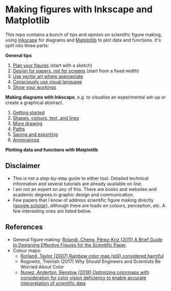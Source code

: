 # Making figures with Inkscape and Matplotlib

This repo contains a bunch of tips and opinion on scientific figure making, using [Inkscape](https://inkscape.org/) for diagrams and [Matplotlib](https://matplotlib.org/) to plot data and functions.
It's split into three parts:

**General tips**
1. [Plan your figures](1-1-have-a-plan.md) (start with a sketch)
2. [Design for papers, not for screens](1-2-design-for-papers.md) (start from a fixed width)
3. [Use vector art where appropriate](https://nbviewer.org/github/MichaelClerx/making-figures/blob/main/1-3-vector-and-raster.ipynb)
4. [Consciously use visual language](https://nbviewer.org/github/MichaelClerx/making-figures/blob/main/1-4-visual-language.ipynb)
5. [Show your workings](https://nbviewer.org/github/MichaelClerx/making-figures/blob/main/1-5-show-your-workings.ipynb)

**Making diagrams with Inkscape**, e.g. to visualise an experimental set-up or create a graphical abstract.
1. [Getting started](2-1-getting-started.md)
2. [Shapes, colours, text, and lines](2-2-shapes-colours-lines.md)
3. [More drawing](2-3-more-drawing.md)
4. [Paths](2-4-paths.md)
5. [Saving and exporting](2-5-save-and-export.md)
6. [Annoyances](2-6-annoyances.md)

**Plotting data and functions with Matplotlib**

## Disclaimer

- This is not a step-by-step guide to either tool. Detailed technical information and several tutorials are already available on line.
- I am not an expert on any of this. There are books and websites and academic degrees in graphic design and communication.
- Few papers that I know of address scientific figure making directly ([google scholar](https://scholar.google.com/scholar?q=scientific+figures)), although there are loads on colours, perception, etc.
  A few interesting ones are listed below.

## References

- General figure making: [Rolandi, Cheng, Pérez-Kriz (2011) A Brief Guide to Designing Effective Figures for the Scientific Paper](https://doi.org/10.1002/adma.201102518).
- Colour maps:
  - [Borland, Taylor (2007) Rainbow color map (still) considered harmful](https://doi.org/10.1109/MCG.2007.323435)
  - Rogowitz, Treinish (2017) Why Should Engineers and Scientists Be Worried About Color
  - [Nunez, Anderton, Renslow (2018) Optimizing colormaps with consideration for color vision deficiency to enable accurate interpretation of scientific data](https://doi.org/10.1371/journal.pone.0199239)
